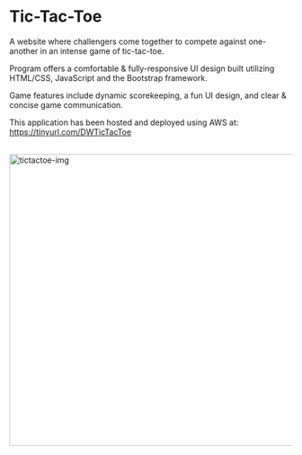 # Tic-Tac-Toe

A website where challengers come together to compete against one-another in an intense game of tic-tac-toe.

Program offers a comfortable & fully-responsive UI design built utilizing HTML/CSS, JavaScript and the Bootstrap framework.

Game features include dynamic scorekeeping, a fun UI design, and clear & concise game communication.

This application has been hosted and deployed using AWS at: <br />
https://tinyurl.com/DWTicTacToe <br /><br />

<img width="519" alt="tictactoe-img" src="https://github.com/Darrius-W/Tic-Tac-Toe/assets/86200482/5bfc0069-b479-4a7c-a7c4-4fdb565b4850">
